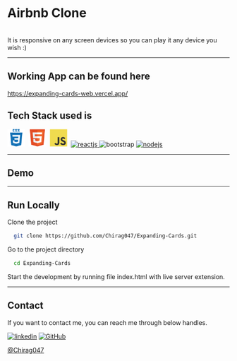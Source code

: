# Airbnb Clone
<br>
It is responsive on any screen devices so you can play it any device you wish :)
<hr>

## Working App can be found here

https://expanding-cards-web.vercel.app/

## Tech Stack used is

 <img src="https://github.com/devicons/devicon/blob/master/icons/css3/css3-plain-wordmark.svg"  title="CSS3" alt="CSS" width="40" height="40"/>&nbsp;
 <img src="https://github.com/devicons/devicon/blob/master/icons/html5/html5-original.svg" title="HTML5" alt="HTML" width="40" height="40"/>&nbsp;
 <img src="https://github.com/devicons/devicon/blob/master/icons/javascript/javascript-original.svg" title="JavaScript" alt="JavaScript" width="40" height="40"/>&nbsp;
 <a href="https://react.dev/" target="_blank"> <img src="https://www.vectorlogo.zone/logos/reactjs/reactjs-icon.svg" alt="reactjs" width="40" height="40"/> </a>
 <img src="https://camo.githubusercontent.com/bec2c92468d081617cb3145a8f3d8103e268bca400f6169c3a68dc66e05c971e/68747470733a2f2f76352e676574626f6f7473747261702e636f6d2f646f63732f352e302f6173736574732f6272616e642f626f6f7473747261702d6c6f676f2d736861646f772e706e67" title="boostrap" alt="bootstrap" width="40" height="40"/>
 <a href="https://nodejs.org/en" target="_blank"> <img src="https://www.vectorlogo.zone/logos/nodejs/nodejs-icon.svg" alt="nodejs" width="40" height="40"/></a> 

 <hr>

## Demo 

<hr>

## Run Locally
Clone the project

```bash
  git clone https://github.com/Chirag047/Expanding-Cards.git
```
Go to the project directory

```bash
  cd Expanding-Cards
```
Start the development by running file index.html with live server extension.

<hr>
  
## Contact

If you want to contact me, you can reach me through below handles.

[![linkedin](https://img.shields.io/badge/Chirag_Nagar-0077B5?style=for-the-badge&logo=linkedin&logoColor=white)](https://www.linkedin.com/in/chiragnagar047/)
[![GitHub](https://img.shields.io/badge/Chirag_Nagar-252525?style=for-the-badge&logo=Github&logoColor=white)](https://github.com/Chirag047)

[@Chirag047](https://github.com/Chirag047)
